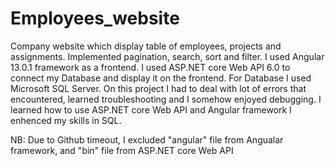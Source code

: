 # Employees_website
 Company website which display table of employees, projects and assignments.
  Implemented pagination, search, sort and filter.
 I used Angular 13.0.1 framework as a frontend. 
 I used ASP.NET core Web API 6.0 to connect my Database and display it on the frontend.
 For Database I used Microsoft SQL Server.
 On this project I had to deal with lot of errors that encountered, learned troubleshooting and I somehow enjoyed debugging.
 I learned how to use ASP.NET core Web API and Angular framework 
 I enhenced my skills in SQL.

 NB: Due to Github timeout, I excluded "angular" file from Angualar framework, and "bin" file from ASP.NET core Web API
